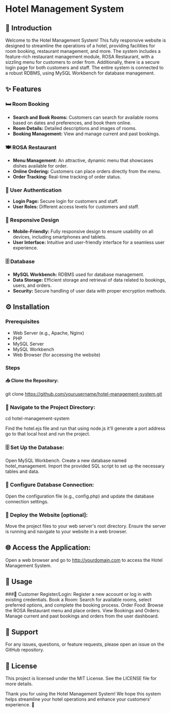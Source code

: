 # Hotel Management System

## 🌟 Introduction
Welcome to the Hotel Management System! This fully responsive website is designed to streamline the operations of a hotel, providing facilities for room booking, restaurant management, and more. The system includes a feature-rich restaurant management module, ROSA Restaurant, with a sizzling menu for customers to order from. Additionally, there is a secure login page for both customers and staff. The entire system is connected to a robust RDBMS, using MySQL Workbench for database management.

## ✨ Features
### 🛏️ Room Booking
- **Search and Book Rooms:** Customers can search for available rooms based on dates and preferences, and book them online.
- **Room Details:** Detailed descriptions and images of rooms.
- **Booking Management:** View and manage current and past bookings.

### 🍽️ ROSA Restaurant
- **Menu Management:** An attractive, dynamic menu that showcases dishes available for order.
- **Online Ordering:** Customers can place orders directly from the menu.
- **Order Tracking:** Real-time tracking of order status.

### 🔐 User Authentication
- **Login Page:** Secure login for customers and staff.
- **User Roles:** Different access levels for customers and staff.

### 📱 Responsive Design
- **Mobile-Friendly:** Fully responsive design to ensure usability on all devices, including smartphones and tablets.
- **User Interface:** Intuitive and user-friendly interface for a seamless user experience.

### 🗄️ Database
- **MySQL Workbench:** RDBMS used for database management.
- **Data Storage:** Efficient storage and retrieval of data related to bookings, users, and orders.
- **Security:** Secure handling of user data with proper encryption methods.

## ⚙️ Installation
### Prerequisites
- Web Server (e.g., Apache, Nginx)
- PHP
- MySQL Server
- MySQL Workbench
- Web Browser (for accessing the website)

### Steps
#### 📥 Clone the Repository:
git clone https://github.com/yourusername/hotel-management-system.git

### 📂 Navigate to the Project Directory:
cd hotel-management-system

Find the hotel.ejs file and run that using node.js it'll generate a port address go to that local host and run the project.

### 🗄️ Set Up the Database:
Open MySQL Workbench.
Create a new database named hotel_management.
Import the provided SQL script to set up the necessary tables and data.

### 🔧 Configure Database Connection:
Open the configuration file (e.g., config.php) and update the database connection settings.

### 🚀 Deploy the Website [optional]:
Move the project files to your web server's root directory.
Ensure the server is running and navigate to your website in a web browser.

## 🌐 Access the Application:
Open a web browser and go to http://yourdomain.com to access the Hotel Management System.

## 📘 Usage
###🧳 Customer
Register/Login: Register a new account or log in with existing credentials.
Book a Room: Search for available rooms, select preferred options, and complete the booking process.
Order Food: Browse the ROSA Restaurant menu and place orders.
View Bookings and Orders: Manage current and past bookings and orders from the user dashboard.

## 💬 Support
For any issues, questions, or feature requests, please open an issue on the GitHub repository.

## 📄 License
This project is licensed under the MIT License. See the LICENSE file for more details.

Thank you for using the Hotel Management System! We hope this system helps streamline your hotel operations and enhance your customers' experience. 🌟

